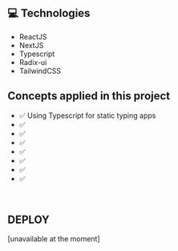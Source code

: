 ## 💻 Technologies

- ReactJS
- NextJS
- Typescript
- Radix-ui
- TailwindCSS

## Concepts applied in this project

- ✅ Using Typescript for static typing apps
- ✅
- ✅
- ✅
- ✅
- ✅
- ✅
- ✅

<br/>

## DEPLOY

[unavailable at the moment]

<br/>
